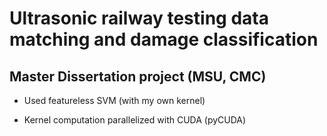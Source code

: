 # Ultrasonic railway testing data matching and damage classification

## Master Dissertation project (MSU, CMC)

* Used featureless SVM (with my own kernel)

* Kernel computation parallelized with CUDA (pyCUDA)
